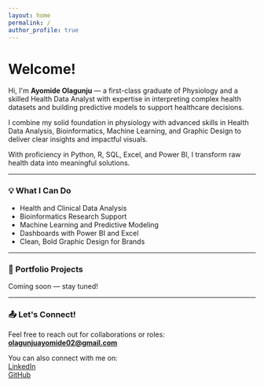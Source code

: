 ```yaml
---
layout: home
permalink: /
author_profile: true
---
```


# Welcome!

Hi, I'm **Ayomide Olagunju** — a first-class graduate of Physiology and a skilled Health Data Analyst with expertise in interpreting complex health  
datasets and building predictive models to support healthcare decisions.

I combine my solid foundation in physiology with advanced skills in Health Data Analysis, Bioinformatics, Machine Learning, and Graphic Design to  
deliver clear insights and impactful visuals.

With proficiency in Python, R, SQL, Excel, and Power BI, I transform raw health data into meaningful solutions.

---

### 💡 What I Can Do
- Health and Clinical Data Analysis  
- Bioinformatics Research Support  
- Machine Learning and Predictive Modeling  
- Dashboards with Power BI and Excel  
- Clean, Bold Graphic Design for Brands  

---

### 📌 Portfolio Projects
Coming soon — stay tuned!

---

### 📤 Let's Connect!
Feel free to reach out for collaborations or roles:  
**[olagunjuayomide02@gmail.com](mailto:olagunjuayomide02@gmail.com)**

You can also connect with me on:  
[LinkedIn](https://www.linkedin.com/in/olagunju-ayomide-636843298/)  
[GitHub](https://github.com/Ayomide2025-web)
